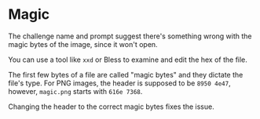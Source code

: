 # Magic

The challenge name and prompt suggest there's something wrong with the magic
bytes of the image, since it won't open.

You can use a tool like `xxd` or Bless to examine and edit the hex of the file. 

The first few bytes of a file are called "magic bytes" and they dictate the
file's type. For PNG images, the header is supposed to be `8950 4e47`, however,
`magic.png` starts with `616e 7368`. 

Changing the header to the correct magic bytes fixes the issue.
